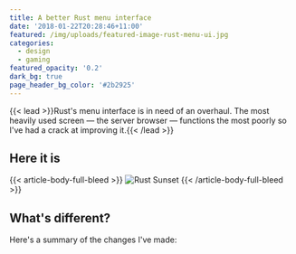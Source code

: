 ```yaml
---
title: A better Rust menu interface
date: '2018-01-22T20:28:46+11:00'
featured: /img/uploads/featured-image-rust-menu-ui.jpg
categories:
  - design
  - gaming
featured_opacity: '0.2'
dark_bg: true
page_header_bg_color: '#2b2925'
---
```

{{< lead >}}Rust's menu interface is in need of an overhaul. The most heavily used screen &mdash; the server browser &mdash; functions the most poorly so I've had a crack at improving it.{{< /lead >}}

## Here it is

{{< article-body-full-bleed >}}
![Rust Sunset](/img/uploads/article-rust-menu-ui-servers.jpg)
{{< /article-body-full-bleed >}}

## What's different?

Here's a summary of the changes I've made:

